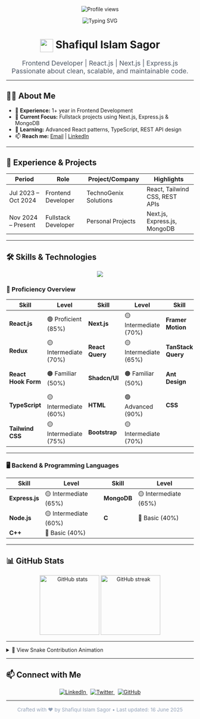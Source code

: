<!-- PROFILE VIEWS -->
<p align="center">
  <img src="https://komarev.com/ghpvc/?username=shafiqulislamsagor-developer&color=2ea44f&style=flat-square" alt="Profile views" />
</p>

<!-- Typing SVG Header -->
<p align="center">
  <img src="https://readme-typing-svg.herokuapp.com?font=Fira+Code&weight=600&size=24&pause=1000&center=true&vCenter=true&color=22C55E&width=660&height=60&lines=Hi+%F0%9F%91%8B%2C+I'm+Shafiqul+Islam+Sagor;Frontend+Developer+%7C+React.js+%7C+Next.js;Love+clean+and+scalable+code" alt="Typing SVG" />
</p>

<h1 align="center">
  <img src="https://media.giphy.com/media/hvRJCLFzcasrR4ia7z/giphy.gif" width="35" style="vertical-align: middle;" />
  Shafiqul Islam Sagor
</h1>

<p align="center" style="font-size: 1.1rem; color: #4b5563; max-width: 600px; margin: 0 auto;">
  Frontend Developer | React.js | Next.js | Express.js <br />
  Passionate about clean, scalable, and maintainable code.
</p>

---

## 👨‍💻 About Me

- 🔧 **Experience:** 1+ year in Frontend Development  
- 🚀 **Current Focus:** Fullstack projects using Next.js, Express.js & MongoDB  
- 🌱 **Learning:** Advanced React patterns, TypeScript, REST API design  
- 📫 **Reach me:** [Email](mailto:shafiqu.sagor@example.com) | [LinkedIn](https://linkedin.com/in/shafiqulislamsagor)

---

## 💼 Experience & Projects

| Period             | Role               | Project/Company        | Highlights                       |
|--------------------|--------------------|------------------------|----------------------------------|
| Jul 2023 – Oct 2024| Frontend Developer | TechnoGenix Solutions  | React, Tailwind CSS, REST APIs   |
| Nov 2024 – Present | Fullstack Developer| Personal Projects      | Next.js, Express.js, MongoDB     |

---

## 🛠️ Skills & Technologies

<p align="center">
  <img src="https://skillicons.dev/icons?i=react,nextjs,tailwind,js,ts,nodejs,express,mongodb,html,css,bootstrap,redux,figma" />
</p>

### 🧠 Proficiency Overview

| Skill              | Level                | Skill             | Level                | Skill              | Level               |
|--------------------|----------------------|-------------------|----------------------|--------------------|---------------------|
| **React.js**       | 🟢 Proficient (85%)   | **Next.js**       | 🟡 Intermediate (70%)| **Framer Motion**  | 🟠 Familiar (50%)   |
| **Redux**          | 🟡 Intermediate (70%) | **React Query**   | 🟡 Intermediate (65%)| **TanStack Query** | 🟠 Familiar (50%)   |
| **React Hook Form**| 🟠 Familiar (50%)     | **Shadcn/UI**     | 🟠 Familiar (50%)    | **Ant Design**     | 🟠 Familiar (50%)   |
| **TypeScript**     | 🟡 Intermediate (60%) | **HTML**          | 🟢 Advanced (90%)    | **CSS**            | 🟢 Advanced (90%)   |
| **Tailwind CSS**   | 🟡 Intermediate (75%) | **Bootstrap**     | 🟡 Intermediate (70%)|                    |                     |

---

### 🖥️ Backend & Programming Languages

| Skill         | Level                | Skill      | Level                |
|---------------|----------------------|------------|----------------------|
| **Express.js**| 🟡 Intermediate (65%) | **MongoDB**| 🟡 Intermediate (65%)|
| **Node.js**   | 🟡 Intermediate (60%) | **C**      | 🔴 Basic (40%)       |
| **C++**       | 🔴 Basic (40%)        |            |                      |

---

## 📊 GitHub Stats

<p align="center">
  <img height="160" src="https://github-readme-stats.vercel.app/api?username=shafiqulislamsagor-developer&show_icons=true&theme=blue-green" alt="GitHub stats" />
  <img height="160" src="https://github-readme-streak-stats.herokuapp.com/?user=shafiqulislamsagor-developer&theme=blue-green" alt="GitHub streak" />
</p>

---



<details>
<summary>🐍 View Snake Contribution Animation</summary>

<p align="center">
  <img src="https://raw.githubusercontent.com/shafiqulislamsagor-developer/shafiqulislamsagor-developer/output/github-contribution-grid-snake.svg" alt="Snake Animation" />
</p>

</details>

---

## 📫 Connect with Me

<p align="center">
  <a href="https://linkedin.com/in/shafiqulislamsagor" target="_blank" rel="noopener noreferrer">
    <img src="https://img.shields.io/badge/LinkedIn-0A66C2?style=flat&logo=linkedin&logoColor=white" alt="LinkedIn" />
  </a>
  &nbsp;
  <a href="https://twitter.com/shafiqulsagor" target="_blank" rel="noopener noreferrer">
    <img src="https://img.shields.io/badge/Twitter-1DA1F2?style=flat&logo=twitter&logoColor=white" alt="Twitter" />
  </a>
  &nbsp;
  <a href="https://github.com/shafiqulislamsagor-developer" target="_blank" rel="noopener noreferrer">
    <img src="https://img.shields.io/badge/GitHub-181717?style=flat&logo=github&logoColor=white" alt="GitHub" />
  </a>
</p>

---

<p align="center" style="font-size: 0.85rem; color: #94a3b8; margin-top: 1rem;">
  Crafted with ❤️ by Shafiqul Islam Sagor • Last updated: 16 June 2025
</p>
